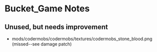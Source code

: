# Bucket_Game Notes

## Unused, but needs improvement
- mods/codermobs/codermobs/textures/codermobs_stone_blood.png
  (missed--see damage patch)
